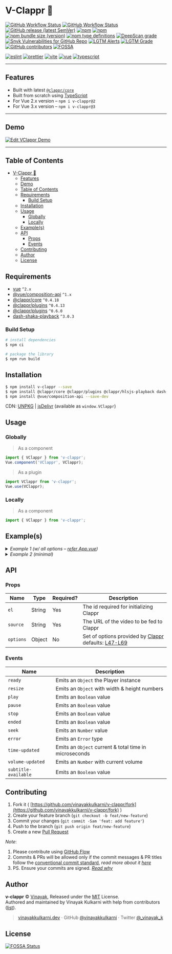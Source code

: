 # V-Clappr 🎥

[![GitHub Workflow Status](https://img.shields.io/github/workflow/status/vinayakkulkarni/v-clappr/ci?logo=github-actions)](https://github.com/vinayakkulkarni/v-clappr/actions/workflows/ci.yml)
[![GitHub Workflow Status](https://img.shields.io/github/workflow/status/vinayakkulkarni/v-clappr/Ship%20js%20trigger?label=⛴%20Ship.js%20trigger)](https://github.com/vinayakkulkarni/v-clappr/actions/workflows/shipjs-trigger.yml)
[![GitHub release (latest SemVer)](https://img.shields.io/github/v/release/vinayakkulkarni/v-clappr?sort=semver&logo=github)](https://github.com/vinayakkulkarni/v-clappr/releases)
[![npm](https://img.shields.io/npm/v/v-clappr?logo=npm)](https://www.npmjs.com/package/v-clappr)
[![npm](https://img.shields.io/npm/dm/v-clappr?logo=npm)](http://npm-stat.com/charts.html?package=v-clappr)
[![npm bundle size (version)](https://img.shields.io/bundlephobia/min/v-clappr/latest)](https://bundlephobia.com/package/v-clappr@latest)
[![npm type definitions](https://img.shields.io/npm/types/v-clappr)](https://github.com/vinayakkulkarni/v-clappr/blob/master/package.json)
[![DeepScan grade](https://deepscan.io/api/teams/9055/projects/11603/branches/309654/badge/grade.svg)](https://deepscan.io/dashboard#view=project&tid=9055&pid=11603&bid=309654)
[![Snyk Vulnerabilities for GitHub Repo](https://img.shields.io/snyk/vulnerabilities/github/vinayakkulkarni/v-clappr)](https://snyk.io/test/github/vinayakkulkarni/v-clappr)
[![LGTM Alerts](https://img.shields.io/lgtm/alerts/github/vinayakkulkarni/v-clappr?logo=lgtm)](https://lgtm.com/projects/g/vinayakkulkarni/v-clappr/alerts/)
[![LGTM Grade](https://img.shields.io/lgtm/grade/javascript/github/vinayakkulkarni/v-clappr?logo=lgtm)](https://lgtm.com/projects/g/vinayakkulkarni/v-clappr/context:javascript)
[![GitHub contributors](https://img.shields.io/github/contributors/vinayakkulkarni/v-clappr)](https://github.com/vinayakkulkarni/v-clappr/graphs/contributors)
[![FOSSA](https://app.fossa.io/api/projects/git%2Bgithub.com%2Fvinayakkulkarni%2Fv-clappr.svg?type=shield)](https://app.fossa.io/projects/git%2Bgithub.com%2Fvinayakkulkarni%2Fv-clappr?ref=badge_shield)

[![eslint](https://img.shields.io/npm/dependency-version/v-clappr/dev/eslint?logo=eslint)](https://eslint.org/)
[![prettier](https://img.shields.io/npm/dependency-version/v-clappr/dev/prettier?logo=prettier)](https://prettier.io/)
[![vite](https://img.shields.io/npm/dependency-version/v-clappr/dev/vite?logo=vite)](https://vitejs.dev/)
[![vue](https://img.shields.io/npm/dependency-version/v-clappr/dev/vue?logo=vue.js)](https://vuejs.org/)
[![typescript](https://img.shields.io/npm/dependency-version/v-clappr/dev/typescript?logo=TypeScript)](https://www.typescriptlang.org/)


---
## Features

- Built with latest [`@clappr/core`](https://www.npmjs.com/package/@clappr/core)
- Built from scratch using [TypeScript](https://www.typescriptlang.org)
- For Vue 2.x version – `npm i v-clappr@2`
- For Vue 3.x version – `npm i v-clappr@3`

---
## Demo 

[![Edit VClappr Demo](https://codesandbox.io/static/img/play-codesandbox.svg)](http://bit.ly/v-clappr-2)

---

## Table of Contents

- [V-Clappr 🎥](#v-clappr-)
  - [Features](#features)
  - [Demo](#demo)
  - [Table of Contents](#table-of-contents)
  - [Requirements](#requirements)
    - [Build Setup](#build-setup)
  - [Installation](#installation)
  - [Usage](#usage)
    - [Globally](#globally)
    - [Locally](#locally)
  - [Example(s)](#examples)
  - [API](#api)
    - [Props](#props)
    - [Events](#events)
  - [Contributing](#contributing)
  - [Author](#author)
  - [License](#license)


## Requirements

- [vue](https://vuejs.org/) `^2.x`
- [@vue/composition-api](https://v3.vuejs.org/guide/composition-api-introduction.html) `^1.x`
- [@clappr/core](https://www.npmjs.com/package/@clappr/core) `^0.4.18`
- [@clappr/plugins](https://www.npmjs.com/package/@clappr/core) `^0.4.13`
- [@clappr/plugins](https://www.npmjs.com/package/@clappr/hlsjs-playback) `^0.6.0`
- [dash-shaka-playback](https://www.npmjs.com/package/dash-shaka-playback) `^3.0.3`

### Build Setup

``` bash
# install dependencies
$ npm ci

# package the library
$ npm run build
```
## Installation

```bash
$ npm install v-clappr --save
$ npm install @clappr/core @clappr/plugins @clappr/hlsjs-playback dash-shaka-playback --save
$ npm install @vue/composition-api --save-dev
```

CDN: [UNPKG](https://unpkg.com/v-clappr/dist/) | [jsDelivr](https://cdn.jsdelivr.net/npm/v-clappr/dist/) (available as `window.VClappr`)

## Usage

### Globally
> As a component
```javascript
import { VClappr } from 'v-clappr';
Vue.component('VClappr', VClappr);
```
> As a plugin
```javascript
import VClappr from 'v-clappr';
Vue.use(VClappr);
```

### Locally
> As a component
```javascript
import { VClappr } from 'v-clappr';
```

## Example(s)

<details>
<summary>
<em>Example 1 (w/ all options – <a href="./examples/App.vue">refer App.vue</a>)</em>
</summary>

HTML
```html
  <v-clappr
    el="player"
    :source="source"
    :options="options"
    @init="oninit"
    @ready="onready"
    @play="onplay"
    @pause="onpause"
    @stop="onstop"
    @ended="onended"
    @fullscreen="onfullscreen"
    @resize="onresize"
    @seek="onseek"
    @timeupdate="ontimeupdate"
    @volumeupdate="onvolumeupdate"
    @error="onerror"
  />
```

JS
```javascript
import { VClappr } from 'v-clappr';

Vue.component('example-component', {
  components: {
    VClappr,
  },
  data: () => ({
    source:'https://your.site/yourfile.mp4',
    options: {
      width: '100%',
      height: '100%',
      autoPlay: false,
      mute: false,
      loop: false,
      language: 'en-US',
      playbackNotSupportedMessage: 'Playback not supported',
      autoSeekFromUrl: true,
      includeResetStyle: true,
      playback: {
        preload: 'metadata',
        disableContextMenu: true,
        controls: false,
        crossOrigin: null,
        playInline: false,
        minimumDvrSize: null,
        externalTracks: [],
        hlsjsConfig: {},
        shakaConfiguration: {},
      },
      poster: 'https://picsum.photos/3840/2160',
    },
    clappr: null,
  }),
  methods: {
    oninit(clappr) {
      this.clappr = clappr;
    },
    onready(event) {
      console.log('inside hook: onready', event);
    },
    onplay(event) {
      console.log('inside hook: onplay', event);
    },
    onpause(event) {
      console.log('inside hook: onpause', event);
    },
    onstop(event) {
      console.log('inside hook: onstop', event);
    },
    onended(event) {
      console.log('inside hook: onended', event);
    },
    onfullscreen(isBool) {
      console.log('player fullscreen?', isBool);
    },
    onresize(resize) {
      console.log('Resized object', resize);
    },
    onseek(time) {
      console.log('on seek, time in seconds:', time);
    },
    ontimeupdate(progress) {
      console.log('Progress of played video:', progress);
    },
    onvolumeupdate(volume) {
      console.log('Volume updated, current volume:', volume);
    },
    onerror(e) {
      console.log('le error:', e);
    },
  },
});
```

</details>

<details>
<summary>
<em>Example 2 (minimal)</em>
</summary>

HTML
```html
  <v-clappr
    el="mycustomid"
    :source="source"
  />
```
JS
```javascript
import { VClappr } from 'v-clappr';

Vue.component('example-component', {
  components: {
    VClappr,
  },
  data: () => ({
    source:'http://commondatastorage.googleapis.com/gtv-videos-bucket/sample/BigBuckBunny.mp4',
  }),
});
```

</details>

## API
### Props

| Name      | Type   | Required? | Description                                                                                                                                             |
| --------- | ------ | --------- | ------------------------------------------------------------------------------------------------------------------------------------------------------- |
| `el`      | String | Yes       | The id required for initializing Clappr                                                                                                                 |
| `source`  | String | Yes       | The URL of the video to be fed to Clappr                                                                                                                |
| `options` | Object | No        | Set of options provided by [Clappr](https://github.com/clappr/clappr-core#hammer_and_wrench-configuration) defaults: [L47-L69](src/VClappr.vue#L47-L69) |

### Events

| Name                 | Description                                            |
| -------------------- | ------------------------------------------------------ |
| `ready`              | Emits an `Object` the Player instance                  |
| `resize`             | Emits an `Object` with width & height numbers          |
| `play`               | Emits an `Boolean` value                               |
| `pause`              | Emits an `Boolean` value                               |
| `stop`               | Emits an `Boolean` value                               |
| `ended`              | Emits an `Boolean` value                               |
| `seek`               | Emits an `Number` value                                |
| `error`              | Emits an `Error` type                                  |
| `time-updated`       | Emits an `Object` current & total time in microseconds |
| `volume-updated`     | Emits an `Number` with current volume                  |
| `subtitle-available` | Emits an `Boolean` value                               |

## Contributing 

1. Fork it ( [https://github.com/vinayakkulkarni/v-clappr/fork](https://github.com/vinayakkulkarni/v-clappr/fork) )
2. Create your feature branch (`git checkout -b feat/new-feature`)
3. Commit your changes (`git commit -Sam 'feat: add feature'`)
4. Push to the branch (`git push origin feat/new-feature`)
5. Create a new [Pull Request](https://github.com/vinayakkulkarni/v-clappr/compare)

_Note_: 
1. Please contribute using [GitHub Flow](https://web.archive.org/web/20191104103724/https://guides.github.com/introduction/flow/)
2. Commits & PRs will be allowed only if the commit messages & PR titles follow the [conventional commit standard](https://www.conventionalcommits.org/), _read more about it [here](https://github.com/conventional-changelog/commitlint/tree/master/%40commitlint/config-conventional#type-enum)_
3. PS. Ensure your commits are signed. _[Read why](https://withblue.ink/2020/05/17/how-and-why-to-sign-git-commits.html)_


## Author

**v-clappr** &copy; [Vinayak](https://vinayakkulkarni.dev), Released under the [MIT](./LICENSE) License.<br>
Authored and maintained by Vinayak Kulkarni with help from contributors ([list](https://github.com/vinayakkulkarni/v-clappr/contributors)).

> [vinayakkulkarni.dev](https://vinayakkulkarni.dev) · GitHub [@vinayakkulkarni](https://github.com/vinayakkulkarni) · Twitter [@\_vinayak_k](https://twitter.com/_vinayak_k)


## License
[![FOSSA Status](https://app.fossa.io/api/projects/git%2Bgithub.com%2Fvinayakkulkarni%2Fv-clappr.svg?type=large)](https://app.fossa.io/projects/git%2Bgithub.com%2Fvinayakkulkarni%2Fv-clappr?ref=badge_large)
